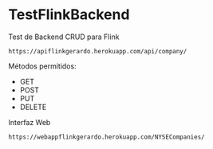 # TestFlinkBackend
Test de Backend CRUD para Flink

    https://apiflinkgerardo.herokuapp.com/api/company/

Métodos permitidos:
  - GET   
  - POST
  - PUT
  - DELETE

Interfaz Web

    https://webappflinkgerardo.herokuapp.com/NYSECompanies/
